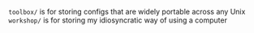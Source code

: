 `toolbox/` is for storing configs that are widely portable across any Unix
`workshop/` is for storing my idiosyncratic way of using a computer
